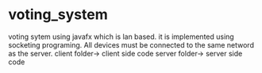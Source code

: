 # voting_system
voting sytem using javafx which is lan based. it is implemented using socketing programing. All devices must be connected to the same netword as the server.
client folder-> client side code
server folder-> server side code
